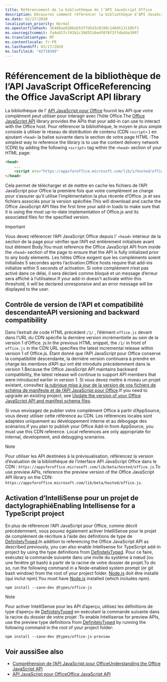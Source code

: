 ```yaml
---
title: Référencement de la bibliothèque de l’API JavaScript Office
description: Découvrez comment référencer la bibliothèque d’API JavaScript Office et les définitions de type dans votre complément.
ms.date: 02/27/2020
localization_priority: Normal
ms.openlocfilehash: 3b468ae9286eb53ffd5d3c0199c14045131105f3
ms.sourcegitcommit: fa4e81fcf41b1c39d5516edf078f3ffdbd4a3997
ms.translationtype: MT
ms.contentlocale: fr-FR
ms.lasthandoff: 03/17/2020
ms.locfileid: "42719349"
---
```

# <a name="referencing-the-office-javascript-api-library"></a><span data-ttu-id="99665-103">Référencement de la bibliothèque de l’API JavaScript Office</span><span class="sxs-lookup"><span data-stu-id="99665-103">Referencing the Office JavaScript API library</span></span>

<span data-ttu-id="99665-104">La bibliothèque de l' [API JavaScript pour Office](../reference/javascript-api-for-office.md) fournit les API que votre complément peut utiliser pour interagir avec l’hôte Office.</span><span class="sxs-lookup"><span data-stu-id="99665-104">The [Office JavaScript API](../reference/javascript-api-for-office.md) library provides the APIs that your add-in can use to interact with the Office host.</span></span> <span data-ttu-id="99665-105">Pour référencer la bibliothèque, le moyen le plus simple consiste à utiliser le réseau de distribution de contenu (CDN `<script>` ) en ajoutant `<head>` la balise suivante dans la section de votre page HTML :</span><span class="sxs-lookup"><span data-stu-id="99665-105">The simplest way to reference the library is to use the content delivery network (CDN) by adding the following `<script>` tag within the `<head>` section of your HTML page:</span></span>  

```html
<head>
    ...
    <script src="https://appsforoffice.microsoft.com/lib/1/hosted/office.js" type="text/javascript"></script>
</head>
```

<span data-ttu-id="99665-106">Cela permet de télécharger et de mettre en cache les fichiers de l’API JavaScript pour Office la première fois que votre complément se charge pour s’assurer qu’il utilise l’implémentation la plus récente d’Office. js et ses fichiers associés pour la version spécifiée.</span><span class="sxs-lookup"><span data-stu-id="99665-106">This will download and cache the Office JavaScript API files the first time your add-in loads to make sure that it is using the most up-to-date implementation of Office.js and its associated files for the specified version.</span></span>

> [!IMPORTANT]
> <span data-ttu-id="99665-107">Vous devez référencer l’API JavaScript Office depuis l' `<head>` intérieur de la section de la page pour vérifier que l’API est entièrement initialisée avant tout élément Body.</span><span class="sxs-lookup"><span data-stu-id="99665-107">You must reference the Office JavaScript API from inside the `<head>` section of the page to ensure that the API is fully initialized prior to any body elements.</span></span> <span data-ttu-id="99665-108">Les hôtes Office exigent que les compléments soient initialisés 5 secondes après l’activation.</span><span class="sxs-lookup"><span data-stu-id="99665-108">Office hosts require that add-ins initialize within 5 seconds of activation.</span></span> <span data-ttu-id="99665-109">Si votre complément n’est pas activé dans ce délai, il sera déclaré comme bloqué et un message d’erreur sera affiché à l’utilisateur.</span><span class="sxs-lookup"><span data-stu-id="99665-109">If your add-in doesn't activate within this threshold, it will be declared unresponsive and an error message will be displayed to the user.</span></span>

## <a name="api-versioning-and-backward-compatibility"></a><span data-ttu-id="99665-110">Contrôle de version de l’API et compatibilité descendante</span><span class="sxs-lookup"><span data-stu-id="99665-110">API versioning and backward compatibility</span></span>

<span data-ttu-id="99665-111">Dans l’extrait de code HTML précédent `/1/` , l’élément `office.js` devant dans l’URL du CDN spécifie la dernière version incrémentielle au sein de la version 1 d’Office. js.</span><span class="sxs-lookup"><span data-stu-id="99665-111">In the previous HTML snippet, the `/1/` in front of `office.js` in the CDN URL specifies the latest incremental release within version 1 of Office.js.</span></span> <span data-ttu-id="99665-112">Étant donné que l’API JavaScript pour Office conserve la compatibilité descendante, la dernière version continuera à prendre en charge les membres d’API qui ont été introduits précédemment dans la version 1.</span><span class="sxs-lookup"><span data-stu-id="99665-112">Because the Office JavaScript API maintains backward compatibility, the latest release will continue to support API members that were introduced earlier in version 1.</span></span> <span data-ttu-id="99665-113">Si vous devez mettre à niveau un projet existant, consultez [la rubrique mise à jour de la version de vos fichiers de schéma de manifeste et de l’API JavaScript pour Office](update-your-javascript-api-for-office-and-manifest-schema-version.md).</span><span class="sxs-lookup"><span data-stu-id="99665-113">If you need to upgrade an existing project, see [Update the version of your Office JavaScript API and manifest schema files](update-your-javascript-api-for-office-and-manifest-schema-version.md).</span></span> 

<span data-ttu-id="99665-p104">Si vous envisagez de publier votre complément Office à partir d’AppSource, vous devez utiliser cette référence au CDN. Les références locales sont adaptées uniquement au développement interne et au débogage des scénarios.</span><span class="sxs-lookup"><span data-stu-id="99665-p104">If you plan to publish your Office Add-in from AppSource, you must use this CDN reference. Local references are only appropriate for internal, development, and debugging scenarios.</span></span>

> [!NOTE]
> <span data-ttu-id="99665-116">Pour utiliser les API destinées à la prévisualisation, référencez la version d’évaluation de la bibliothèque de l’interface API JavaScript Office dans le CDN : `https://appsforoffice.microsoft.com/lib/beta/hosted/office.js`.</span><span class="sxs-lookup"><span data-stu-id="99665-116">To use preview APIs, reference the preview version of the Office JavaScript API library on the CDN: `https://appsforoffice.microsoft.com/lib/beta/hosted/office.js`.</span></span>

## <a name="enabling-intellisense-for-a-typescript-project"></a><span data-ttu-id="99665-117">Activation d’IntelliSense pour un projet de dactylographié</span><span class="sxs-lookup"><span data-stu-id="99665-117">Enabling Intellisense for a TypeScript project</span></span>

<span data-ttu-id="99665-118">En plus de référencer l’API JavaScript pour Office, comme décrit précédemment, vous pouvez également activer IntelliSense pour le projet de complément de récriture à l’aide des définitions de type de [DefinitelyTyped](https://github.com/DefinitelyTyped/DefinitelyTyped/tree/master/types/office-js).</span><span class="sxs-lookup"><span data-stu-id="99665-118">In addition to referencing the Office JavaScript API as described previously, you can also enable Intellisense for TypeScript add-in project by using the type definitions from [DefinitelyTyped](https://github.com/DefinitelyTyped/DefinitelyTyped/tree/master/types/office-js).</span></span> <span data-ttu-id="99665-119">Pour ce faire, exécutez la commande suivante dans une invite du système à nœud (ou une fenêtre git bash) à partir de la racine de votre dossier de projet.</span><span class="sxs-lookup"><span data-stu-id="99665-119">To do so, run the following command in a Node-enabled system prompt (or git bash window) from the root of your project folder.</span></span> <span data-ttu-id="99665-120">[Node.js](https://nodejs.org) doit être installé (qui inclut npm).</span><span class="sxs-lookup"><span data-stu-id="99665-120">You must have [Node.js](https://nodejs.org) installed (which includes npm).</span></span>

```command&nbsp;line
npm install --save-dev @types/office-js
```

> [!NOTE]
> <span data-ttu-id="99665-121">Pour activer IntelliSense pour les API d’aperçu, utilisez les définitions de type d’aperçu de [DefinitelyTyped](https://github.com/DefinitelyTyped/DefinitelyTyped/tree/master/types/office-js-preview) en exécutant la commande suivante dans la racine du dossier de votre projet :</span><span class="sxs-lookup"><span data-stu-id="99665-121">To enable Intellisense for preview APIs, use the preview type definitions from [DefinitelyTyped](https://github.com/DefinitelyTyped/DefinitelyTyped/tree/master/types/office-js-preview) by running the following command in the root of your project folder:</span></span> 
>
> `npm install --save-dev @types/office-js-preview`

## <a name="see-also"></a><span data-ttu-id="99665-122">Voir aussi</span><span class="sxs-lookup"><span data-stu-id="99665-122">See also</span></span>

- [<span data-ttu-id="99665-123">Compréhension de l’API JavaScript pour Office</span><span class="sxs-lookup"><span data-stu-id="99665-123">Understanding the Office JavaScript API</span></span>](understanding-the-javascript-api-for-office.md)
- [<span data-ttu-id="99665-124">API JavaScript pour Office</span><span class="sxs-lookup"><span data-stu-id="99665-124">Office JavaScript API</span></span>](../reference/javascript-api-for-office.md)
